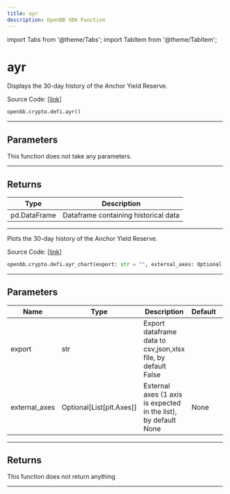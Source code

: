```yaml
---
title: ayr
description: OpenBB SDK Function
---
```


import Tabs from '@theme/Tabs';
import TabItem from '@theme/TabItem';

# ayr

<Tabs>
<TabItem value="model" label="Model" default>

Displays the 30-day history of the Anchor Yield Reserve.

Source Code: [[link](https://github.com/OpenBB-finance/OpenBBTerminal/tree/main/openbb_terminal/cryptocurrency/defi/terraengineer_model.py#L63)]

```python
openbb.crypto.defi.ayr()
```

---

## Parameters

This function does not take any parameters.

---

## Returns

| Type | Description |
| ---- | ----------- |
| pd.DataFrame | Dataframe containing historical data |
---



</TabItem>
<TabItem value="view" label="Chart">

Plots the 30-day history of the Anchor Yield Reserve.

Source Code: [[link](https://github.com/OpenBB-finance/OpenBBTerminal/tree/main/openbb_terminal/cryptocurrency/defi/terraengineer_view.py#L85)]

```python
openbb.crypto.defi.ayr_chart(export: str = "", external_axes: Optional[List[matplotlib.axes._axes.Axes]] = None)
```

---

## Parameters

| Name | Type | Description | Default | Optional |
| ---- | ---- | ----------- | ------- | -------- |
| export | str | Export dataframe data to csv,json,xlsx file, by default False |  | True |
| external_axes | Optional[List[plt.Axes]] | External axes (1 axis is expected in the list), by default None | None | True |


---

## Returns

This function does not return anything

---



</TabItem>
</Tabs>